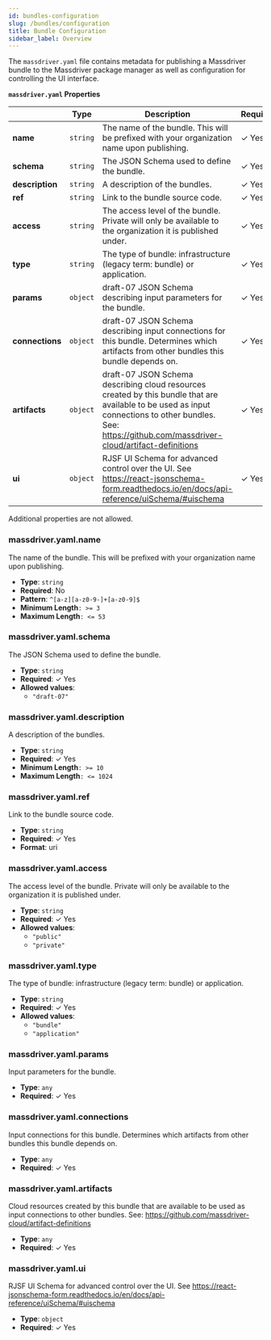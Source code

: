 ```yaml
---
id: bundles-configuration
slug: /bundles/configuration
title: Bundle Configuration
sidebar_label: Overview
---
```


The `massdriver.yaml` file contains metadata for publishing a Massdriver bundle to the Massdriver package manager as well as configuration for controlling the UI interface.

**`massdriver.yaml` Properties**

|   |Type|Description|Required|
|---|---|---|---|
|**name**|`string`|The name of the bundle. This will be prefixed with your organization name upon publishing.| &#10003; Yes|
|**schema**|`string`|The JSON Schema used to define the bundle.| &#10003; Yes|
|**description**|`string`|A description of the bundles.| &#10003; Yes|
|**ref**|`string`|Link to the bundle source code.| &#10003; Yes|
|**access**|`string`|The access level of the bundle. Private will only be available to the organization it is published under.| &#10003; Yes|
|**type**|`string`|The type of bundle: infrastructure (legacy term: bundle) or application.| &#10003; Yes|
|**params**|`object`| draft-07 JSON Schema describing input parameters for the bundle.| &#10003; Yes|
|**connections**|`object`|draft-07 JSON Schema describing input connections for this bundle. Determines which artifacts from other bundles this bundle depends on.| &#10003; Yes|
|**artifacts**|`object`|draft-07 JSON Schema describing cloud resources created by this bundle that are available to be used as input connections to other bundles. See: https://github.com/massdriver-cloud/artifact-definitions| &#10003; Yes|
|**ui**|`object`|RJSF UI Schema for advanced control over the UI. See https://react-jsonschema-form.readthedocs.io/en/docs/api-reference/uiSchema/#uischema| &#10003; Yes|

Additional properties are not allowed.

### massdriver.yaml.name

The name of the bundle. This will be prefixed with your organization name upon publishing.

* **Type**: `string`
* **Required**: No
* **Pattern**: `^[a-z][a-z0-9-]+[a-z0-9]$`
* **Minimum Length**`: >= 3`
* **Maximum Length**`: <= 53`

### massdriver.yaml.schema

The JSON Schema used to define the bundle.

* **Type**: `string`
* **Required**:  &#10003; Yes
* **Allowed values**:
    * `"draft-07"`

### massdriver.yaml.description

A description of the bundles.

* **Type**: `string`
* **Required**:  &#10003; Yes
* **Minimum Length**`: >= 10`
* **Maximum Length**`: <= 1024`

### massdriver.yaml.ref

Link to the bundle source code.

* **Type**: `string`
* **Required**:  &#10003; Yes
* **Format**: uri

### massdriver.yaml.access

The access level of the bundle. Private will only be available to the organization it is published under.

* **Type**: `string`
* **Required**:  &#10003; Yes
* **Allowed values**:
    * `"public"`
    * `"private"`

### massdriver.yaml.type

The type of bundle: infrastructure (legacy term: bundle) or application.

* **Type**: `string`
* **Required**:  &#10003; Yes
* **Allowed values**:
    * `"bundle"`
    * `"application"`

### massdriver.yaml.params

Input parameters for the bundle.

* **Type**: `any`
* **Required**:  &#10003; Yes

### massdriver.yaml.connections

Input connections for this bundle. Determines which artifacts from other bundles this bundle depends on.

* **Type**: `any`
* **Required**:  &#10003; Yes

### massdriver.yaml.artifacts

Cloud resources created by this bundle that are available to be used as input connections to other bundles. See: https://github.com/massdriver-cloud/artifact-definitions

* **Type**: `any`
* **Required**:  &#10003; Yes

### massdriver.yaml.ui

RJSF UI Schema for advanced control over the UI. See https://react-jsonschema-form.readthedocs.io/en/docs/api-reference/uiSchema/#uischema

* **Type**: `object`
* **Required**:  &#10003; Yes
